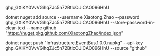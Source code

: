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

dotnet nuget add source --username Xiaotong.Zhao --password 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 --store-password-in-clear-text --name github "https://nuget.pkg.github.com/XiaotongZhao/index.json"

dotnet nuget push "Infrastructure.EventBus.1.0.0.nupkg"  --api-key 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 --source "github"